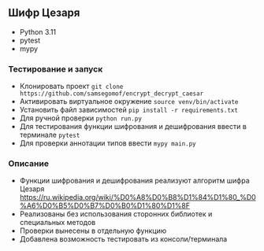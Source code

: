## Шифр Цезаря

- Python 3.11
- pytest
- mypy

### Тестирование и запуск

- Клонировать проект `git clone https://github.com/samsegomof/encrypt_decrypt_caesar`
- Активировать виртуальное окружение `source venv/bin/activate`
- Установить файл зависимостей `pip install -r requirements.txt`
- Для ручной проверки `python run.py`
- Для тестирования функции шифрования и дешифрования ввести в терминале `pytest`
- Для проверки аннотации типов ввести `mypy main.py`

### Описание

 - Функции шифрования и дешифрования реализуют алгоритм шифра Цезаря https://ru.wikipedia.org/wiki/%D0%A8%D0%B8%D1%84%D1%80_%D0%A6%D0%B5%D0%B7%D0%B0%D1%80%D1%8F 
 - Реализованы без использования сторонних библиотек и специальных методов
 - Проверки вынесены в отдельную функцию
 - Добавлена возможность тестировать из консоли/терминала
